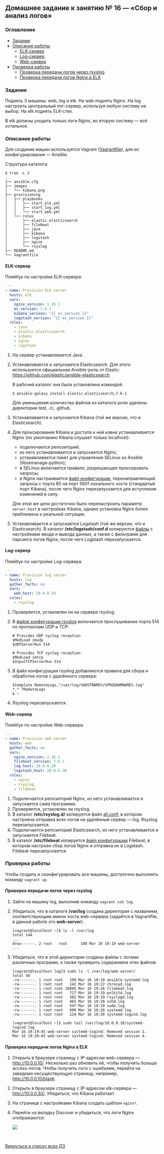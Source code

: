 ## Домашнее задание к занятию № 16 — «Сбор и анализ логов»    <!-- omit in toc -->

### Оглавление  <!-- omit in toc -->

- [Задание](#Задание)
- [Описание работы](#Описание-работы)
  - [ELK-сервер](#elk-сервер)
  - [Log-сервер](#log-сервер)
  - [Web-сервер](#web-сервер)
- [Проверка работы](#Проверка-работы)
  - [Проверка передачи логов через rsyslog](#Проверка-передачи-логов-через-rsyslog)
  - [Проверка передачи логов Nginx в ELK](#Проверка-передачи-логов-Nginx-в-ELK)

### Задание

Поднять 3 машины: web, log и elk. На web поднять Nginx. На log настроить центральный лог-сервер, используя любую систему на выбор. На elk поднять ELK-стек.

В elk должны уходить только логи Nginx, во вторую систему — всё остальное.

### Описание работы

Для создания машин используется Vagrant ([Vagrantfile](Vagrantfile)), для их конфигурирования — Ansible.

Структура каталога:

```console
$ tree -L 3
.
├── ansible.cfg
├── images
│   └── kibana.png
├── provisioning
│   ├── playbooks
│   │   ├── start_elk.yml
│   │   ├── start_log.yml
│   │   └── start_web.yml
│   └── roles
│       ├── elastic.elasticsearch
│       ├── filebeat
│       ├── java
│       ├── kibana
│       ├── logstash
│       ├── nginx
│       └── rsyslog
├── README.md
└── Vagrantfile
```

#### ELK-сервер

Плейбук по настройке ELK-сервера:

```yml
---
- name: Provision ELK server
  hosts: elk
  vars:
    nginx_version: 1.16.1
    es_version: 7.6.1
    kibana_version: "{{ es_version }}"
    logstash_version: "{{ es_version }}"
  roles:
    - java
    - elastic.elasticsearch
    - kibana
    - nginx
    - logstash
```

1. На сервер устанавливается Java.
2. Устанавливается и запускается Elasticsearch. Для этого используется официальная Ansible-роль от Elastic: https://github.com/elastic/ansible-elasticsearch.

    В рабочий каталог она была установлена командой:

    ```console
    $ ansible-galaxy install elastic.elasticsearch,7.6.1
    ```

    Для уменьшения количества файлов из каталога роли удалены директории test, .ci, .github.

3. Устанавливается и запускается Kibana (той же версии, что и Elasticsearch).
4. Для проксирования Kibana и доступа к ней извне устанавливается Nginx (по умолчанию Kibana слушает только localhost):

    - подключается репозиторий;
    - из него устанавливается и запускается Nginx;
    - устанавливается пакет для управления SELinux из Ansible (libsemanage-python);
    - в SELinux включается правило, разрешающее проксировать запросы;
    - в Nginx настраивается [файл конфигурации](provisioning/roles/nginx/templates/default.conf.j2), перенаправляющий запросы с порта 80 на порт 5601 локального хоста (стандартый порт Kibana), после чего Nginx перезапускается для вступления изменений в силу.

    Для этой же цели достаточно было перенастроить параметр `server.host` в настройках Kibana, однако установка Nginx более приближена к реальной ситуации.

5. Устанавливается и запускается Logstash (той же версии, что и Elasticsearch). В каталог **/etc/logstash/conf.d** копируются [файлы](provisioning/roles/logstash/files) с настройками ввода и вывода данных, а также с фильтрами для парсинга логов Nginx, после чего Logstash перезапускается.

#### Log-сервер

Плейбук по настройке Log-сервера:

```yml
---
- name: Provision log server
  hosts: log
  gather_facts: no
  vars:
    web_host: 10.0.0.10
  roles:
    - rsyslog
```

1. Проверяется, установлен ли на сервере rsyslog.
2. В [файле конфигурации rsyslog](provisioning/roles/rsyslog/templates/server-rsyslog.conf.j2) включается прослушивание порта 514 по протоколам UDP и TCP:

    ```
    # Provides UDP syslog reception
    $ModLoad imudp
    $UDPServerRun 514

    # Provides TCP syslog reception
    $ModLoad imtcp
    $InputTCPServerRun 514
    ```

3. В файл конфигурации rsyslog добавляются правила для сбора и обработки логов с удалённого сервера:

    ```
    $template RemoteLogs,"/var/log/%HOSTNAME%/%PROGRAMNAME%.log"
    *.* ?RemoteLogs
    & ~
    ```

4. Rsyslog перезапускается.

#### Web-сервер

Плейбук по настройке Web-сервера:

```yml
---
- name: Provision web server
  hosts: web
  gather_facts: no
  vars:
    nginx_version: 1.16.1
    filebeat_version: 7.6.1
    log_host: 10.0.0.20
    logstash_host: 10.0.0.30
  roles:
    - nginx
    - rsyslog
    - filebeat
```

1. Подключается репозиторий Nginx, из него устанавливается и запускается сама программа.
2. Проверяется, установлен ли rsyslog.
3. В каталог **/etc/rsyslog.d/** копируется файл [all.conf](provisioning/roles/rsyslog/templates/all.conf.j2), в котором настроена отправка всех логов на удалённый сервер — log. Rsyslog перезапускается.
4. Подключается репозиторий Elasticsearch, из него устанавливается и запускается Filebeat.
5. В каталог **/etc/filebeat** копируется [файл конфигурации](provisioning/roles/filebeat/templates/filebeat.yml.j2) Filebeat, в котором настроен сбор логов Nginx и отправка их в Logstash. Filebeat перезапускается.

### Проверка работы

Чтобы создать и сконфигурировать все машины, достаточно выполнить команду `vagrant up`.

#### Проверка передачи логов через rsyslog

1. Зайти на машину log, выполнив команду `vagrant ssh log`.
2. Убедиться, что в каталоге **/var/log** создана директория с названием, соответствующим имени хоста web-сервера (задаётся в Vagrantfile, в данной работе это **web-server**):

    ```console
    [vagrant@localhost ~]$ ls -l /var/log
    total 144
    ...
    drwx------. 2 root   root      188 Mar 16 19:19 web-server
    ...
    ```

3. Убедиться, что в этой директории созданы файлы с логами различных программ, а также проверить содержимое этих файлов:

    ```console
    [vagrant@localhost log]$ sudo ls -l /var/log/web-server/
    total 56
    -rw-------. 1 root root   199 Mar 16 19:19 ansible-systemd.log
    -rw-------. 1 root root   142 Mar 16 19:22 chronyd.log
    -rw-------. 1 root root 20895 Mar 16 19:26 filebeat.log
    -rw-------. 1 root root   717 Mar 16 19:19 polkitd.log
    -rw-------. 1 root root   302 Mar 16 19:19 rsyslogd.log
    -rw-------. 1 root root   465 Mar 16 19:20 sshd.log
    -rw-------. 1 root root   547 Mar 16 19:19 sudo.log
    -rw-------. 1 root root   690 Mar 16 19:20 systemd.log
    -rw-------. 1 root root   124 Mar 16 19:20 systemd-logind.log

    [vagrant@localhost ~]$ sudo tail /var/log/10.0.0.10/systemd-logind.log
    Mar 16 19:19:45 web-server systemd-logind: Removed session 2.
    Mar 16 19:20:45 web-server systemd-logind: Removed session 4.
    ```

#### Проверка передачи логов Nginx в ELK

1. Открыть в браузере страницу с IP-адресом web-сервера — http://10.0.0.10/. Несколько раз обновить её, чтобы получить больше access-логов. Чтобы получить логи с ошибками, перейти на заведомо несуществующую страницу, например, http://10.0.0.10/blank.
2. Открыть в браузере страницу с IP-адресом elk-сервера — http://10.0.0.30/. Убедиться, что Kibana работает.
3. На странице с настройками Kibana создать шаблон `nginx*`.
4. Перейти на вкладку Discover и убедиться, что логи Nginx отображаются:

    ![](images/kibana.png)

<br/>

[Вернуться к списку всех ДЗ](../README.md)